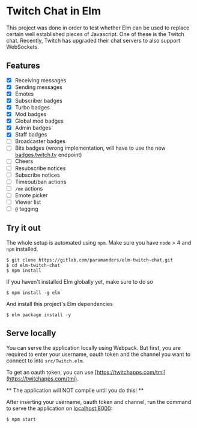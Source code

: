 # Twitch Chat in Elm

This project was done in order to test whether Elm can be used to replace
certain well established pieces of Javascript. One of these is the Twitch
chat. Recently, Twitch has upgraded their chat servers to also support
WebSockets.


## Features

- [x] Receiving messages
- [x] Sending messages
- [x] Emotes
- [x] Subscriber badges
- [x] Turbo badges
- [x] Mod badges
- [x] Global mod badges
- [x] Admin badges
- [x] Staff badges
- [ ] Broadcaster badges
- [ ] Bits badges (wrong implementation, will have to use the new [badges.twitch.tv](https://badges.twitch.tv) endpoint)
- [ ] Cheers
- [ ] Resubscribe notices
- [ ] Subscribe notices
- [ ] Timeout/ban actions
- [ ] `/me` actions
- [ ] Emote picker
- [ ] Viewer list
- [ ] `@` tagging

## Try it out

The whole setup is automated using `npm`. Make sure you have `node` > 4 and `npm` installed.

```
$ git clone https://gitlab.com/paramanders/elm-twitch-chat.git
$ cd elm-twitch-chat
$ npm install
```

If you haven't installed Elm globally yet, make sure to do so 

```
$ npm install -g elm
```

And install this project's Elm dependencies

```
$ elm package install -y
```


## Serve locally

You can serve the application locally using Webpack. But first, you are required
to enter your username, oauth token and the channel you want to connect to into
`src/Twitch.elm`.

To get an oauth token, you can use [https://twitchapps.com/tmi](https://twitchapps.com/tmi).

** The application will NOT compile until you do this! **

After inserting your username, oauth token and channel, run the command to serve
the application on [localhost:8000](http://localhost:8000):

```
$ npm start
```
